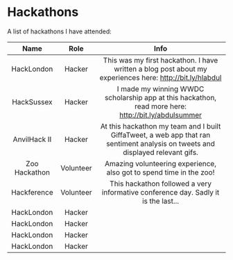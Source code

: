# Hackathons
A list of hackathons I have attended:

| Name          | Role          | Info  |
|:-------------:|:-------------:|:-----:|
| HackLondon    | Hacker        | This was my first hackathon. I have written a blog post about my experiences here: http://bit.ly/hlabdul |
| HackSussex    | Hacker        | I made my winning WWDC scholarship app at this hackathon, read more here: http://bit.ly/abdulsummer |
| AnvilHack II  | Hacker        | At this hackathon my team and I built GiffaTweet, a web app that ran sentiment analysis on tweets and displayed relevant gifs. |
| Zoo Hackathon | Volunteer     | Amazing volunteering experience, also got to spend time in the zoo! |
| Hackference   | Volunteer     | This hackathon followed a very informative conference day. Sadly it is the last...     |
| HackLondon    | Hacker        |       |
| HackLondon    | Hacker        |       |
| HackLondon    | Hacker        |       |
| HackLondon    | Hacker        |       |


